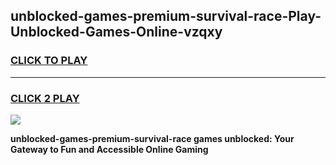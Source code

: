 
## unblocked-games-premium-survival-race-Play-Unblocked-Games-Online-vzqxy
<h3>
<a href="https://premium76.site?title=unblocked-games-premium-survival-race&ref=25A">CLICK TO PLAY</a></h3>
<hr>

<h3>
<a href="https://premium76.site?title=unblocked-games-premium-survival-race&ref=25A">CLICK 2 PLAY</a>
  
</h3>

<a href="https://premium76.site?title=unblocked-games-premium-survival-race&ref=25A"><img src="https://clearcache.store/games.png"></a>


**unblocked-games-premium-survival-race games unblocked: Your Gateway to Fun and Accessible Online Gaming**
